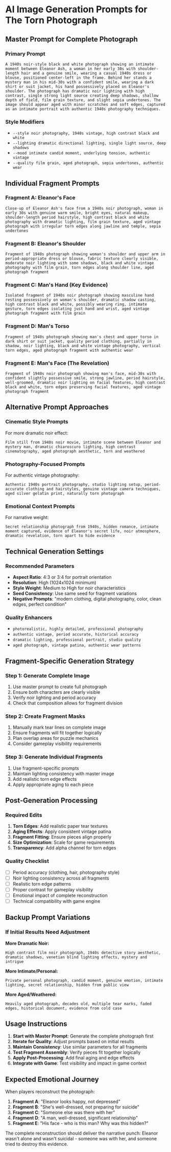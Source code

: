 # AI Image Generation Prompts for The Torn Photograph

## Master Prompt for Complete Photograph

### Primary Prompt
```
A 1940s noir-style black and white photograph showing an intimate moment between Eleanor Ash, a woman in her early 30s with shoulder-length hair and a genuine smile, wearing a casual 1940s dress or blouse, positioned center-left in the frame. Behind her stands a mystery man in his mid-30s with a confident smile, wearing a dark shirt or suit jacket, his hand possessively placed on Eleanor's shoulder. The photograph has dramatic noir lighting with high contrast, single strong light source creating deep shadows, shallow depth of field, film grain texture, and slight sepia undertones. The image should appear aged with minor scratches and soft edges, captured as an intimate portrait with authentic 1940s photography techniques.
```

### Style Modifiers
- `--style noir photography, 1940s vintage, high contrast black and white`
- `--lighting dramatic directional lighting, single light source, deep shadows`
- `--mood intimate candid moment, underlying tension, authentic vintage`
- `--quality film grain, aged photograph, sepia undertones, authentic wear`

## Individual Fragment Prompts

### Fragment A: Eleanor's Face
```
Close-up of Eleanor Ash's face from a 1940s noir photograph, woman in early 30s with genuine warm smile, bright eyes, natural makeup, shoulder-length period hairstyle, high contrast black and white photography with dramatic lighting, film grain texture, aged vintage photograph with irregular torn edges along jawline and temple, sepia undertones
```

### Fragment B: Eleanor's Shoulder
```
Fragment of 1940s photograph showing woman's shoulder and upper arm in period-appropriate dress or blouse, fabric texture clearly visible, moderate noir lighting with some shadows, black and white vintage photography with film grain, torn edges along shoulder line, aged photograph fragment
```

### Fragment C: Man's Hand (Key Evidence)
```
Isolated fragment of 1940s noir photograph showing masculine hand resting possessively on woman's shoulder, dramatic shadow casting, high contrast black and white, possibly wearing ring, intimate gesture, torn edges isolating just hand and wrist, aged vintage photograph fragment with film grain
```

### Fragment D: Man's Torso
```
Fragment of 1940s photograph showing man's chest and upper torso in dark shirt or suit jacket, quality period clothing, partially in shadow, noir lighting, black and white vintage photography, vertical torn edges, aged photograph fragment with authentic wear
```

### Fragment E: Man's Face (The Revelation)
```
Fragment of 1940s noir photograph showing man's face, mid-30s with confident slightly possessive smile, strong jawline, period hairstyle, well-groomed, dramatic noir lighting on facial features, high contrast black and white, torn edges preserving facial features, aged vintage photograph fragment
```

## Alternative Prompt Approaches

### Cinematic Style Prompts
For more dramatic noir effect:
```
Film still from 1940s noir movie, intimate scene between Eleanor and mystery man, dramatic chiaroscuro lighting, high contrast cinematography, aged photograph aesthetic, torn and weathered
```

### Photography-Focused Prompts
For authentic vintage photography:
```
Authentic 1940s portrait photography, studio lighting setup, period-accurate clothing and hairstyles, genuine vintage camera techniques, aged silver gelatin print, naturally torn photograph
```

### Emotional Context Prompts
For narrative weight:
```
Secret relationship photograph from 1940s, hidden romance, intimate moment captured, evidence of Eleanor's secret life, noir atmosphere, dramatic revelation, torn apart to hide evidence
```

## Technical Generation Settings

### Recommended Parameters
- **Aspect Ratio**: 4:3 or 3:4 for portrait orientation
- **Resolution**: High (1024x1024 minimum)
- **Style Weight**: Medium to High for noir characteristics
- **Seed Consistency**: Use same seed for fragment variations
- **Negative Prompts**: "modern clothing, digital photography, color, clean edges, perfect condition"

### Quality Enhancers
- `photorealistic, highly detailed, professional photography`
- `authentic vintage, period accurate, historical accuracy`
- `dramatic lighting, professional portrait, studio quality`
- `aged photograph, vintage patina, authentic wear patterns`

## Fragment-Specific Generation Strategy

### Step 1: Generate Complete Image
1. Use master prompt to create full photograph
2. Ensure both characters are clearly visible
3. Verify noir lighting and period accuracy
4. Check that composition allows for fragment division

### Step 2: Create Fragment Masks
1. Manually mark tear lines on complete image
2. Ensure fragments will fit together logically
3. Plan overlap areas for puzzle mechanics
4. Consider gameplay visibility requirements

### Step 3: Generate Individual Fragments
1. Use fragment-specific prompts
2. Maintain lighting consistency with master image
3. Add realistic torn edge effects
4. Apply appropriate aging to each piece

## Post-Generation Processing

### Required Edits
1. **Torn Edges**: Add realistic paper tear textures
2. **Aging Effects**: Apply consistent vintage patina
3. **Fragment Fitting**: Ensure pieces align properly
4. **Size Optimization**: Scale for game requirements
5. **Transparency**: Add alpha channel for torn edges

### Quality Checklist
- [ ] Period accuracy (clothing, hair, photography style)
- [ ] Noir lighting consistency across all fragments
- [ ] Realistic torn edge patterns
- [ ] Proper contrast for gameplay visibility
- [ ] Emotional impact of complete reconstruction
- [ ] Technical compatibility with game engine

## Backup Prompt Variations

### If Initial Results Need Adjustment

**More Dramatic Noir:**
```
High contrast film noir photograph, 1940s detective story aesthetic, dramatic shadows, venetian blind lighting effects, mystery and intrigue
```

**More Intimate/Personal:**
```
Private personal photograph, candid moment, genuine emotion, intimate lighting, secret relationship, hidden from public view
```

**More Aged/Weathered:**
```
Heavily aged photograph, decades old, multiple tear marks, faded edges, historical document, evidence from cold case
```

## Usage Instructions

1. **Start with Master Prompt**: Generate the complete photograph first
2. **Iterate for Quality**: Adjust prompts based on initial results
3. **Maintain Consistency**: Use similar parameters for all fragments
4. **Test Fragment Assembly**: Verify pieces fit together logically
5. **Apply Post-Processing**: Add final aging and edge effects
6. **Integrate with Game**: Test visibility and impact in game context

## Expected Emotional Journey

When players reconstruct the photograph:
1. **Fragment A**: "Eleanor looks happy, not depressed"
2. **Fragment B**: "She's well-dressed, not preparing for suicide"
3. **Fragment C**: "Someone else was there with her"
4. **Fragment D**: "A man, well-dressed, significant relationship"
5. **Fragment E**: "His face - who is this man? Why was this hidden?"

The complete reconstruction should deliver the narrative punch: Eleanor wasn't alone and wasn't suicidal - someone was with her, and someone tried to destroy this evidence.